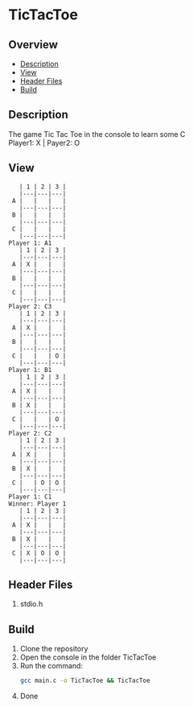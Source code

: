 # TicTacToe

## Overview

-   [Description](#description)
-   [View](#view)
-   [Header Files](#header-files)
-   [Build](#build)

## Description

The game Tic Tac Toe in the console to learn some C<br>
Player1: X | Payer2: O<br>

## View

```
   | 1 | 2 | 3 |
   |---|---|---|
 A |   |   |   |
   |---|---|---|
 B |   |   |   |
   |---|---|---|
 C |   |   |   |
   |---|---|---|
Player 1: A1
   | 1 | 2 | 3 |
   |---|---|---|
 A | X |   |   |
   |---|---|---|
 B |   |   |   |
   |---|---|---|
 C |   |   |   |
   |---|---|---|
Player 2: C3
   | 1 | 2 | 3 |
   |---|---|---|
 A | X |   |   |
   |---|---|---|
 B |   |   |   |
   |---|---|---|
 C |   |   | O |
   |---|---|---|
Player 1: B1
   | 1 | 2 | 3 |
   |---|---|---|
 A | X |   |   |
   |---|---|---|
 B | X |   |   |
   |---|---|---|
 C |   |   | O |
   |---|---|---|
Player 2: C2
   | 1 | 2 | 3 |
   |---|---|---|
 A | X |   |   |
   |---|---|---|
 B | X |   |   |
   |---|---|---|
 C |   | O | O |
   |---|---|---|
Player 1: C1
Winner: Player 1
   | 1 | 2 | 3 |
   |---|---|---|
 A | X |   |   |
   |---|---|---|
 B | X |   |   |
   |---|---|---|
 C | X | O | O |
   |---|---|---|
```

## Header Files

1. stdio.h

## Build

1. Clone the repository
2. Open the console in the folder TicTacToe
3. Run the command:
    ```bash
    gcc main.c -o TicTacToe && TicTacToe
    ```
4. Done
